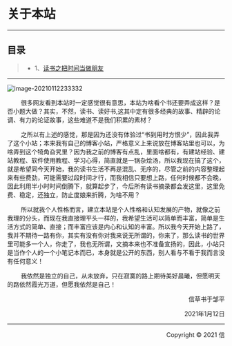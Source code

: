 # 关于本站
---
## 目录
> + 1、[读书之把时间当做朋友](./time-friends.md)
---
![image-20210112233332](https://reader.jcrs.cn/assets/20210112233332.png)

&nbsp;&nbsp;&nbsp;&nbsp;&nbsp;&nbsp;&nbsp;&nbsp;很多网友看到本站时一定感觉很有意思，本站为啥看个书还要弄成这样？是否小题大做？其实，不然，读书、读好书,这其中定有很多经典的故事、精辟的论调、有力的论证故事，这些难道不是我们积累的素材？

&nbsp;&nbsp;&nbsp;&nbsp;&nbsp;&nbsp;&nbsp;&nbsp;之所以有上述的感觉，那是因为还没有体验过“书到用时方恨少”，因此我弄了这个小站；本来我有自己的博客小站，严格意义上来说放在博客站里也可以，为啥弄到这个犄角旮旯里？因为我之前的博客有点乱，里面啥都有，有建站经验、建站教程、软件使用教程、学习心得，简直就是一锅杂烩汤，所以我现在搞了这个，就是希望同今天开始，我的读书生活不再是混乱、无序的，尽管之前的内容整理起来有些费劲，可能需要过段时间才行，而我相信只要想上路，任何时候都不会晚，因此利用半小时时间倒腾下，就算起步了，今后所有读书摘录都会发这里，这里免费、稳定，还独立，防止度娘来折腾，为啥不用？

&nbsp;&nbsp;&nbsp;&nbsp;&nbsp;&nbsp;&nbsp;&nbsp;所以就我个人性格而言，建立本站是个人性格和认知发展的产物，就像之前我理的分头，而现在我直接理平头一样的，我希望生活可以简单而丰富，简单是生活方式的简单、直接；而丰富应该是内心和认知的丰富。所以我今天开始上路了，我并不期待一路有你，其实有没有你对我来说无所谓的，你来了，那么读书的世界里可能多一个人，你走了，我也无所谓，文摘本来也不准备宣扬的，因此，小站只是当作个人的一个小笔记本而已，本身就是公开的东西，别人看与不看于我而言没有任何意义！

&nbsp;&nbsp;&nbsp;&nbsp;&nbsp;&nbsp;&nbsp;&nbsp;我依然是独立的自己，从未放弃，只在寂寞的路上期待美好晨曦，但愿明天的路依然霞光万道，但愿我依然是自己！





<p align="right">信草书于邹平</p>

<p align="right">2021年1月12日</p>

***
<p align="right">Copyright © 2021 信</p>
